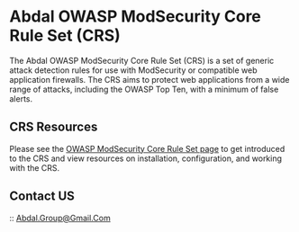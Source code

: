 
# Abdal OWASP ModSecurity Core Rule Set (CRS)

The Abdal OWASP ModSecurity Core Rule Set (CRS) is a set of generic attack detection rules for use with ModSecurity or compatible web application firewalls. The CRS aims to protect web applications from a wide range of attacks, including the OWASP Top Ten, with a minimum of false alerts.

## CRS Resources

Please see the [OWASP ModSecurity Core Rule Set page](https://modsecurity.org/crs/) to get introduced to the CRS and view resources on installation, configuration, and working with the CRS.

## Contact US

:: Abdal.Group@Gmail.Com



 

